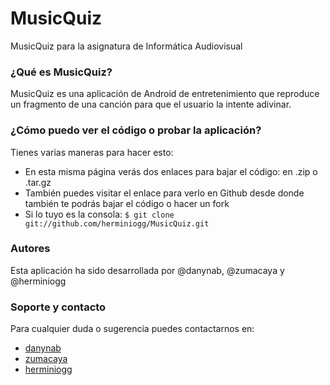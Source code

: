 MusicQuiz
=========

MusicQuiz para la asignatura de Informática Audiovisual


### ¿Qué es MusicQuiz?
MusicQuiz es una aplicación de Android de entretenimiento que reproduce un fragmento de una canción para que el usuario la intente adivinar.


### ¿Cómo puedo ver el código o probar la aplicación?
Tienes varias maneras para hacer esto: 
* En esta misma página verás dos enlaces para bajar el código: en .zip o .tar.gz
* También puedes visitar el enlace para verlo en Github desde donde también te podrás bajar el código o hacer un fork
* Si lo tuyo es la consola: 
`$ git clone git://github.com/herminiogg/MusicQuiz.git`

### Autores
Esta aplicación ha sido desarrollada por @danynab, @zumacaya y @herminiogg

### Soporte y contacto
Para cualquier duda o sugerencia puedes contactarnos en:
* [danynab](mailto:uo219171@uniovi.es)
* [zumacaya](mailto:uo221513@uniovi.es)
* [herminiogg](mailto:uo218768@uniovi.es)
